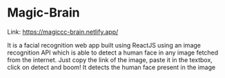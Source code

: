 # Magic-Brain

Link: https://magiccc-brain.netlify.app/

It is a facial recognition web app built using ReactJS using an image recognition API which is able to detect a human face in any image fetched from the internet.
Just copy the link of the image, paste it in the textbox, click on detect and boom! It detects the human face present in the image
